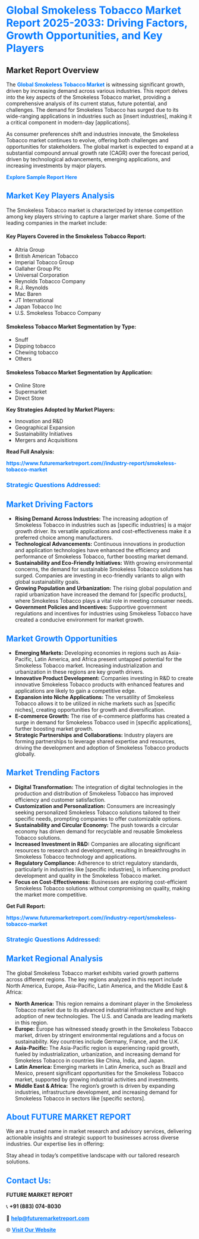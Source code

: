 <h1 style="color: #007BFF;">Global Smokeless Tobacco Market Report 2025-2033: Driving Factors, Growth Opportunities, and Key Players</h1>

<section id="overview">
<h2>Market Report Overview</h2>
<p>The <a href="https://www.futuremarketreport.com//industry-report/smokeless-tobacco-market" style="color: #007BFF; text-decoration: none;"><strong>Global Smokeless Tobacco Market</strong></a> is witnessing significant growth, driven by increasing demand across various industries. This report delves into the key aspects of the Smokeless Tobacco market, providing a comprehensive analysis of its current status, future potential, and challenges. The demand for Smokeless Tobacco has surged due to its wide-ranging applications in industries such as [insert industries], making it a critical component in modern-day [applications].</p>
<p>As consumer preferences shift and industries innovate, the Smokeless Tobacco market continues to evolve, offering both challenges and opportunities for stakeholders. The global market is expected to expand at a substantial compound annual growth rate (CAGR) over the forecast period, driven by technological advancements, emerging applications, and increasing investments by major players.</p>
</section>

<section id="overview">
<p><a href="https://www.futuremarketreport.com//request-sample/reportId=61074" style="color: #007BFF; text-decoration: none;"><strong>Explore Sample Report Here</strong></a></p>
</section>

<section id="key-players">
<h2 style="color: #007BFF;">Market Key Players Analysis</h2>
<p>The Smokeless Tobacco market is characterized by intense competition among key players striving to capture a larger market share. Some of the leading companies in the market include:</p>
<h4>Key Players Covered in the Smokeless Tobacco Report:</h4>
<ul><li>Altria Group</li><li>British American Tobacco</li><li>Imperial Tobacco Group</li><li>Gallaher Group Plc</li><li>Universal Corporation</li><li>Reynolds Tobacco Company</li><li>R.J. Reynolds</li><li>Mac Baren</li><li>JT International</li><li>Japan Tobacco Inc</li><li>U.S. Smokeless Tobacco Company</li></ul>
<h4>Smokeless Tobacco Market Segmentation by Type:</h4>
<ul><li>Snuff</li><li>Dipping tobacco</li><li>Chewing tobacco</li><li>Others</li></ul>

<h4>Smokeless Tobacco Market Segmentation by Application:</h4>
<ul><li>Online Store</li><li>Supermarket</li><li>Direct Store</li></ul>
<p><strong>Key Strategies Adopted by Market Players:</strong></p>
<ul>
<li>Innovation and R&D</li>
<li>Geographical Expansion</li>
<li>Sustainability Initiatives</li>
<li>Mergers and Acquisitions</li>
</ul>
</section>

<section>
<p><strong>Read Full Analysis: </strong></p><a href="https://www.futuremarketreport.com//industry-report/smokeless-tobacco-market" style="color: #007BFF; text-decoration: none;"><strong>https://www.futuremarketreport.com//industry-report/smokeless-tobacco-market</strong></a>
<h3 style="color: #007BFF;">Strategic Questions Addressed:</h3>
</section>

<section id="driving-factors">
<h2 style="color: #007BFF;">Market Driving Factors</h2>
<ul>
<li><strong>Rising Demand Across Industries:</strong> The increasing adoption of Smokeless Tobacco in industries such as [specific industries] is a major growth driver. Its versatile applications and cost-effectiveness make it a preferred choice among manufacturers.</li>
<li><strong>Technological Advancements:</strong> Continuous innovations in production and application technologies have enhanced the efficiency and performance of Smokeless Tobacco, further boosting market demand.</li>
<li><strong>Sustainability and Eco-Friendly Initiatives:</strong> With growing environmental concerns, the demand for sustainable Smokeless Tobacco solutions has surged. Companies are investing in eco-friendly variants to align with global sustainability goals.</li>
<li><strong>Growing Population and Urbanization:</strong> The rising global population and rapid urbanization have increased the demand for [specific products], where Smokeless Tobacco plays a vital role in meeting consumer needs.</li>
<li><strong>Government Policies and Incentives:</strong> Supportive government regulations and incentives for industries using Smokeless Tobacco have created a conducive environment for market growth.</li>
</ul>
</section>

<section id="growth-opportunities">
<h2 style="color: #007BFF;">Market Growth Opportunities</h2>
<ul>
<li><strong>Emerging Markets:</strong> Developing economies in regions such as Asia-Pacific, Latin America, and Africa present untapped potential for the Smokeless Tobacco market. Increasing industrialization and urbanization in these regions are key growth drivers.</li>
<li><strong>Innovative Product Development:</strong> Companies investing in R&D to create innovative Smokeless Tobacco products with enhanced features and applications are likely to gain a competitive edge.</li>
<li><strong>Expansion into Niche Applications:</strong> The versatility of Smokeless Tobacco allows it to be utilized in niche markets such as [specific niches], creating opportunities for growth and diversification.</li>
<li><strong>E-commerce Growth:</strong> The rise of e-commerce platforms has created a surge in demand for Smokeless Tobacco used in [specific applications], further boosting market growth.</li>
<li><strong>Strategic Partnerships and Collaborations:</strong> Industry players are forming partnerships to leverage shared expertise and resources, driving the development and adoption of Smokeless Tobacco products globally.</li>
</ul>
</section>

<section id="trending-factors">
<h2 style="color: #007BFF;">Market Trending Factors</h2>
<ul>
<li><strong>Digital Transformation:</strong> The integration of digital technologies in the production and distribution of Smokeless Tobacco has improved efficiency and customer satisfaction.</li>
<li><strong>Customization and Personalization:</strong> Consumers are increasingly seeking personalized Smokeless Tobacco solutions tailored to their specific needs, prompting companies to offer customizable options.</li>
<li><strong>Sustainability and Circular Economy:</strong> The push towards a circular economy has driven demand for recyclable and reusable Smokeless Tobacco solutions.</li>
<li><strong>Increased Investment in R&D:</strong> Companies are allocating significant resources to research and development, resulting in breakthroughs in Smokeless Tobacco technology and applications.</li>
<li><strong>Regulatory Compliance:</strong> Adherence to strict regulatory standards, particularly in industries like [specific industries], is influencing product development and quality in the Smokeless Tobacco market.</li>
<li><strong>Focus on Cost-Effectiveness:</strong> Businesses are exploring cost-efficient Smokeless Tobacco solutions without compromising on quality, making the market more competitive.</li>
</ul>
</section>

<section>
<p><strong>Get Full Report: </strong></p><a href="https://www.futuremarketreport.com//industry-report/smokeless-tobacco-market" style="color: #007BFF; text-decoration: none;"><strong>https://www.futuremarketreport.com//industry-report/smokeless-tobacco-market</strong></a>
<h3 style="color: #007BFF;">Strategic Questions Addressed:</h3>
</section>


<section id="regional-analysis">
<h2 style="color: #007BFF;">Market Regional Analysis</h2>
<p>The global Smokeless Tobacco market exhibits varied growth patterns across different regions. The key regions analyzed in this report include North America, Europe, Asia-Pacific, Latin America, and the Middle East & Africa:</p>
<ul>
<li><strong>North America:</strong> This region remains a dominant player in the Smokeless Tobacco market due to its advanced industrial infrastructure and high adoption of new technologies. The U.S. and Canada are leading markets in this region.</li>
<li><strong>Europe:</strong> Europe has witnessed steady growth in the Smokeless Tobacco market, driven by stringent environmental regulations and a focus on sustainability. Key countries include Germany, France, and the U.K.</li>
<li><strong>Asia-Pacific:</strong> The Asia-Pacific region is experiencing rapid growth, fueled by industrialization, urbanization, and increasing demand for Smokeless Tobacco in countries like China, India, and Japan.</li>
<li><strong>Latin America:</strong> Emerging markets in Latin America, such as Brazil and Mexico, present significant opportunities for the Smokeless Tobacco market, supported by growing industrial activities and investments.</li>
<li><strong>Middle East & Africa:</strong> The region’s growth is driven by expanding industries, infrastructure development, and increasing demand for Smokeless Tobacco in sectors like [specific sectors].</li>
</ul>
</section>

<footer>
<h2 style="color: #007BFF;">About FUTURE MARKET REPORT</h2>
<p>We are a trusted name in market research and advisory services, delivering actionable insights and strategic support to businesses across diverse industries. Our expertise lies in offering:</p>

<p>Stay ahead in today’s competitive landscape with our tailored research solutions.</p>

<h2 style="color: #007BFF;">Contact Us:</h2>
<p><strong>FUTURE MARKET REPORT</strong></p>
<p>📞 <strong>+91 (883) 074-8030</strong></p>
<p>📧 <strong><a href="mailto:help@futuremarketreport.com" style="color: #007BFF;">help@futuremarketreport.com</a></strong></p>
<p>🌐 <strong><a href="https://www.futuremarketreport.com/" style="color: #007BFF;">Visit Our Website</a></strong></p>
</footer>